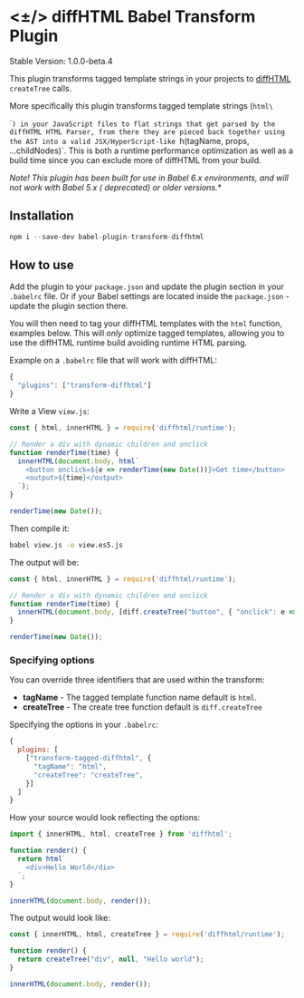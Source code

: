 # <±/> diffHTML Babel Transform Plugin

Stable Version: 1.0.0-beta.4

This plugin transforms tagged template strings in your projects to
[diffHTML](https://github.com/tbranyen/diffhtml) `createTree` calls. 

More specifically this plugin transforms tagged template strings
(`html\`<div></div>\``) in your JavaScript files to flat strings that get
parsed by the diffHTML HTML Parser, from there they are pieced back together
using the AST into a valid JSX/HyperScript-like `h(tagName, props,
...childNodes)`. This is both a runtime performance optimization as well as a
build time since you can exclude more of diffHTML from your build.

**Note!* This plugin has been built for use in Babel 6.x environments, and will
not work with Babel 5.x ( *deprecated*) or older versions.**

## Installation

``` javascript
npm i --save-dev babel-plugin-transform-diffhtml
```

## How to use

Add the plugin to your `package.json` and update the plugin section in your
`.babelrc` file. Or if your Babel settings are located inside the
`package.json` - update the plugin section there.

You will then need to tag your diffHTML templates with the `html` function,
examples below. This will *only* optimize tagged templates, allowing you to
use the diffHTML runtime build avoiding runtime HTML parsing.

Example on a `.babelrc` file that will work with diffHTML:


``` javascript
{   
  "plugins": ["transform-diffhtml"]
}
```

Write a View `view.js`:

``` javascript
const { html, innerHTML } = require('diffhtml/runtime');

// Render a div with dynamic children and onclick
function renderTime(time) {
  innerHTML(document.body, html`
    <button onclick=${e => renderTime(new Date())}>Get time</button>
    <output>${time}</output>
  `);
}

renderTime(new Date());
```

Then compile it:

``` sh
babel view.js -o view.es5.js
```

The output will be:

``` js
const { html, innerHTML } = require('diffhtml/runtime');

// Render a div with dynamic children and onclick
function renderTime(time) {
  innerHTML(document.body, [diff.createTree("button", { "onclick": e => renderTime(new Date()) }, [diff.createTree('#text', null, "Get time")]), diff.createTree('#text', null, "\n    "), diff.createTree("output", {}, [diff.createTree(time)])]);
}

renderTime(new Date());
```

### Specifying options

You can override three identifiers that are used within the transform:

- **tagName** - The tagged template function name default is `html`.
- **createTree** - The create tree function default is `diff.createTree`

Specifying the options in your `.babelrc`:

``` javascript
{
  plugins: [
    ["transform-tagged-diffhtml", {
      "tagName": "html",
      "createTree": "createTree",
    }]
  ]
}
```

How your source would look reflecting the options:

``` javascript
import { innerHTML, html, createTree } from 'diffhtml';

function render() {
  return html`
    <div>Hello World</div>
  `;
}

innerHTML(document.body, render());
```

The output would look like:

``` js
const { innerHTML, html, createTree } = require('diffhtml/runtime');

function render() {
  return createTree("div", null, "Hello world");
}

innerHTML(document.body, render());
```
